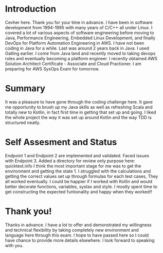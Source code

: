 # Introduction
Cevher here. Thank you for your time in advance. I have been in software development from 1994-1995 with many years of C/C++ all under Linux. I covered a lot of various aspects of software engineering before moving to Java, Performance Engineering, Embedded Linux Development, and finally DevOps for Platform Automation Engineering in AWS. I have not been coding in Java for a while. Last was around 2 years back in Java. I used Gatling earlier. I come from Java land and recently moved to taking devops roles and eventually becoming a platform engineer. I recently obtained AWS Solution Architect Certificate - Associate and Cloud Practioner. I am preparing for AWS SysOps Exam for tomorrow. 

# Summary 
It was a pleasure to have gone through the coding challenge here. It gave me opportunity to brush up my Java skills as well as refreshing Scala and totally new to Kotlin, in fact first time in getting that set up and going. I liked the whole project the way it was set up around Kotlin and the way TDD is structured neatly. 

# Self Assesment and Status 
Endpoint 1 and Endpoint 2 are implemented and validated. Faced issues with Endpoint 3. Added a directory for review only purpose here: quicktest.info I think the most important stage for me was to get the environment and getting the state 1. I struggled with the calculations and getting the correct values set up through formulas for each test cases, They all worked eventually. I could be happier if I worked with Kotlin and would better decorate functions, variables, systax and style. I mostly spent time to get constructing the expected funtionality and happy when they worked!!

# Thank you!
Thanks in advance. I have a lot to offer and demonstrated my willingness and technical flexibility by taking completely new environment and language here through this exam. I hope to have passed here so I could have chance to provide more details elsewhere. I look forward to speaking with you. 